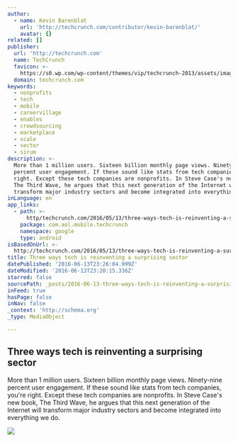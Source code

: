 ```yaml
---
author:
  - name: Kevin Barenblat
    url: 'http://techcrunch.com/contributor/kevin-barenblat/'
    avatar: {}
related: []
publisher:
  url: 'http://techcrunch.com'
  name: TechCrunch
  favicon: >-
    https://s0.wp.com/wp-content/themes/vip/techcrunch-2013/assets/images/favicon.ico
  domain: techcrunch.com
keywords:
  - nonprofits
  - tech
  - mobile
  - careervillage
  - enables
  - crowdsourcing
  - marketplace
  - scale
  - sector
  - sirum
description: >-
  More than 1 million users. Sixteen billion monthly page views. Ninety-nine
  percent user engagement. If these sound like stats from tech companies, you're
  right. Except these tech companies are nonprofits. In Steve Case's new book,
  The Third Wave, he argues that this next generation of the Internet will
  transform major industry sectors and become integrated into everything we do.
inLanguage: en
app_links:
  - path: >-
      http/techcrunch.com/2016/05/13/three-ways-tech-is-reinventing-a-surprising-sector/
    package: com.aol.mobile.techcrunch
    namespace: google
    type: android
isBasedOnUrl: >-
  http://techcrunch.com/2016/05/13/three-ways-tech-is-reinventing-a-surprising-sector/
title: Three ways tech is reinventing a surprising sector
datePublished: '2016-06-13T23:26:04.999Z'
dateModified: '2016-06-13T23:20:15.336Z'
starred: false
sourcePath: _posts/2016-06-13-three-ways-tech-is-reinventing-a-surprising-sector.md
inFeed: true
hasPage: false
inNav: false
_context: 'http://schema.org'
_type: MediaObject

---
```

<article style=""><h1>Three ways tech is reinventing a surprising sector</h1><p>More than 1 million users. Sixteen billion monthly page views. Ninety-nine percent user engagement. If these sound like stats from tech companies, you're right. Except these tech companies are nonprofits. In Steve Case's new book, The Third Wave, he argues that this next generation of the Internet will transform major industry sectors and become integrated into everything we do.</p><img src="https://tctechcrunch2011.files.wordpress.com/2016/05/careervillage.png?w=764&amp;h=400&amp;crop=1" /></article>
